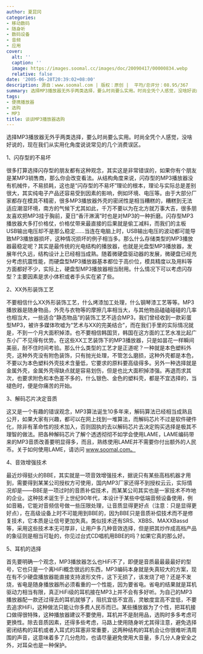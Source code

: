 ```yaml
---
author: 夏昆冈
categories:
- 移动数码
- 随身听
- 数码设备
- 音频
- 应用
cover:
  alt: ''
  caption: ''
  image: https://images.soomal.cc/images/doc/20090417/00000834.webp
  relative: false
date: '2005-06-28T20:39:02+08:00'
description: 源自：www.soomal.com | 版权：原创 |  平均/总评分：08.95/367
summary: 选择MP3播放器无外乎两类选择，要么时尚要么实用。时尚全凭个人感觉，没啥好说的，现在我们从实用化角度说说常见的几个消费误区。
tags:
- 便携播放器
- 选购
- MP3
title: 谈谈MP3播放器选购
---
```


选择MP3播放器无外乎两类选择，要么时尚要么实用。时尚全凭个人感觉，没啥好说的，现在我们从实用化角度说说常见的几个消费误区。

1、闪存型的不易坏

很多打算选择闪存型的朋友都有这种观念，其实这是非常错误的，如果你有个朋友是某MP3销售商，那么你会改变看法。从结构角度来说，闪存型的MP3播放器没有机械件，不易损耗，这也是“闪存型的不易坏”理论的根本，理论与实际总是差别很大，其实纯电子产品还容易受到因素的影响，例如环境、电压等。由于大部分厂家都存在模具不精密，很多MP3播放器外壳的密闭性是相当糟糕的，糟糕到无法适应潮湿环境，南方的气候下尤其如此，千万不要以为在北方就万事大吉，很多朋友喜欢把MP3挂于胸前，夏日“香汗淋漓”时也是对MP3的一种折磨。闪存型MP3播放器大多打价格仗，价格仗带来最直接的后果就是偷工减料，而我们的主板USB输出电压却不是那么稳定……当连在电脑上时，USB输出电压的波动都可能导致MP3播放器损坏，这种情况损坏的例子相当多。那么什么存储类型的MP3播放器最稳定呢？其实是最传统的光电结构的播放器，也就是光盘型MP3播放器，发展年代久远，结构设计上已经相当成熟。随着微硬盘驱动器的发展，微硬盘已经充分考虑抗震性能，而硬盘型MP3播放器基本都位于高价位，模具精度以及用料等方面都好不少，实际上，硬盘型MP3播放器相当耐用。什么情况下可以考虑闪存型？主要因素是求小体积或者手头实在紧了些。

2、XX外形装饰工艺

不要相信什么XX外形装饰工艺，什么烤漆加工处理，什么钢琴漆工艺等等。MP3播放器是随身物品，外壳与衣物等的摩擦几率相当大，与其他物品磕磕碰碰的几率也相当大，一些适合“静态物品”的装饰工艺不适合MP3，我们曾经收到一款彩蛋型MP3，被许多媒体吹嘘为“艺术与XX的完美结合”，而在我们手里的实际情况就是，不到一个月大面积掉漆。也不要相信韩国货，韩国在这方面的工艺水准比起广东小厂不见得有优势。在这些XX工艺装饰下的MP3播放器，只是如昙花一样瞬间美丽，耐不住时间考验。那么什么类型的工艺才是正道呢？一种就是本色塑料外壳，这种外壳没有附色装饰，只有抛光处理，不管怎么磨损，这种外壳都是本色，不要以为本色塑料外壳技术含量低，它要求的原料要高级得多。另外一种选择就是金属外壳，金属外壳得缺点就是容易划伤，但是也比大面积掉漆强。再退而求其次，也要求附色和本色差不多的，什么银色、金色的塑料壳，都是不宜选择的，当褪色时，便是你痛苦的开始。

3、解码芯片决定音质

这又是一个有趣的错误观念，MP3算法诞生10多年来，解码算法已经相当成熟且公开，如果大家有兴趣，都可以在网上找到一堆算法，而解码芯片不过是软件硬件化，除非有革命性的技术加入，否则固执的去以解码芯片去决定购买选择是极其不理智的做法。把各种解码芯片了解个透透彻彻不如学会使用LAME，LAME编码带来的MP3音质改善要明显得多，而且，熟练使用LAME并不需要你付出额外的人民币。关于如何使用LAME，请访问 www.soomal.com。

4、音效增强技术

最近炒得挺火的BBE，其实就是一项音效增强技术，据说只有某些高档机器才用到，需要得到某某公司授权方可使用，国内MP3厂家还得不到授权云云，实际情况却是――BBE是一项过时的音质补偿技术，而某某公司其实也是一家技术不咋地的企业。这种技术诞生于上世纪90年代，本设计于某些中低端音频设备使用，例如音箱，它能对音频信号做一些压限处理，让音质显得更好点（注意：只是显得更好点），在高级设备上时不可能用到BBE的，因为BBE只是音质补偿技术而不是修复技术，它本质是让信号更加失真。类似技术还有SRS、XBBS、MAXXBassd等，采用这些技术本无可厚非，让用户多几种音效选择，但是把其炒作成高档产品的象征则是相当可耻的，你见过台式CD唱机用BBE的吗？如果它真的那么好。

5、耳机的选择

首先要明确一个观念，MP3播放器怎么也HiFi不了，即便是音质最最最最好的型号，它也只是一个离HiFi概念很远的东西，MP3编码本身就是失真较大的方案，现在有不少硬盘播放器能直接支持波形文件，这下无损了，该发烧了吧？还是不发烧，省电是随身播放器所必须看重的一个性能，因为要省电。省电的结果就是耳机驱动力相当有限，真正HiFi级的耳机接在MP3上并不会有多好听。为自己的MP3播放器配一款还过得去的耳机就够了，阻抗宜低不宜高，灵敏度宜高不宜低，不要去追求HiFi，这种做法只能让你多费人民币而已。某些播放器为了个性，把耳机接口做得很特殊，这种播放器建议不要使用，耳机并不是耐用品，选购时多多考虑可更换性。除去音质因素，还得多些考虑，马路上使用随身听尤其得注意，避免选择密闭结构的耳机或者入耳式的耳塞非常重要，这两种结构的耳机会让你很难听清周围的声音，这意味着多了几分危险，也请尽量避免使用大音量，多几分人身安全之外，对耳朵也是一种保护。